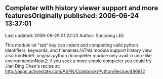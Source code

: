 ## Completer with history viewer support and more featuresOriginally published: 2006-06-24 13:37:01 
Last updated: 2006-06-29 01:22:23 
Author: Sunjoong LEE 
 
This module let "tab" key can indent and completing valid python identifiers, keywords, and filenames.\nThis module support history view also.\n\nNote1: original python rlcompleter module only avail in unix-like environment\nNote2: if you seek a more simple completer you could try Jian Ding Chen's recipe at: http://aspn.activestate.com/ASPN/Cookbook/Python/Recipe/496812